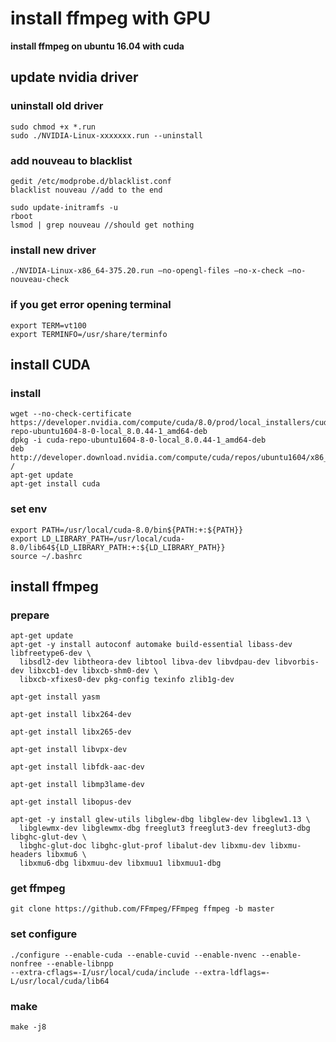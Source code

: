 # install ffmpeg with GPU
**install ffmpeg on ubuntu 16.04 with cuda**
## update nvidia driver

### uninstall old driver
```
sudo chmod +x *.run
sudo ./NVIDIA-Linux-xxxxxxx.run --uninstall
```
### add nouveau to blacklist
```
gedit /etc/modprobe.d/blacklist.conf
blacklist nouveau //add to the end

sudo update-initramfs -u
rboot
lsmod | grep nouveau //should get nothing 
```
### install new driver
```
./NVIDIA-Linux-x86_64-375.20.run –no-opengl-files –no-x-check –no-nouveau-check
```
### if you get error opening terminal
```
export TERM=vt100
export TERMINFO=/usr/share/terminfo
```
## install CUDA

### install
```
wget --no-check-certificate https://developer.nvidia.com/compute/cuda/8.0/prod/local_installers/cuda-repo-ubuntu1604-8-0-local_8.0.44-1_amd64-deb
dpkg -i cuda-repo-ubuntu1604-8-0-local_8.0.44-1_amd64-deb
deb http://developer.download.nvidia.com/compute/cuda/repos/ubuntu1604/x86_64 /
apt-get update
apt-get install cuda
```
### set env
```
export PATH=/usr/local/cuda-8.0/bin${PATH:+:${PATH}}
export LD_LIBRARY_PATH=/usr/local/cuda-8.0/lib64${LD_LIBRARY_PATH:+:${LD_LIBRARY_PATH}}
source ~/.bashrc
```

## install ffmpeg

### prepare
```
apt-get update
apt-get -y install autoconf automake build-essential libass-dev libfreetype6-dev \
  libsdl2-dev libtheora-dev libtool libva-dev libvdpau-dev libvorbis-dev libxcb1-dev libxcb-shm0-dev \
  libxcb-xfixes0-dev pkg-config texinfo zlib1g-dev

apt-get install yasm 

apt-get install libx264-dev 

apt-get install libx265-dev

apt-get install libvpx-dev 

apt-get install libfdk-aac-dev 

apt-get install libmp3lame-dev

apt-get install libopus-dev 

apt-get -y install glew-utils libglew-dbg libglew-dev libglew1.13 \
  libglewmx-dev libglewmx-dbg freeglut3 freeglut3-dev freeglut3-dbg libghc-glut-dev \
  libghc-glut-doc libghc-glut-prof libalut-dev libxmu-dev libxmu-headers libxmu6 \
  libxmu6-dbg libxmuu-dev libxmuu1 libxmuu1-dbg
```
### get ffmpeg
```
git clone https://github.com/FFmpeg/FFmpeg ffmpeg -b master
```
### set configure
```
./configure --enable-cuda --enable-cuvid --enable-nvenc --enable-nonfree --enable-libnpp 
--extra-cflags=-I/usr/local/cuda/include --extra-ldflags=-L/usr/local/cuda/lib64
```
### make
```
make -j8
```











